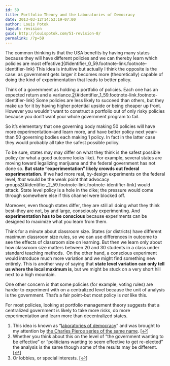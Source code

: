 ```yaml
---
id: 59
title: Portfolio Theory and the Laboratories of Democracy
date: 2013-03-12T14:53:19-07:00
author: Louis Potok
layout: revision
guid: http://louispotok.com/51-revision-8/
permalink: /?p=59
---
```

The common thinking is that the USA benefits by having many states because they will have different policies and we can thereby learn which policies are most effective.[1](#footnote_0_59 "This idea is known as &ldquo;laboratories of democracy&rdquo; and was brought to my attention by the Charles Pierce series of the same name."){#identifier_0_59.footnote-link.footnote-identifier-link} This idea is intuitive but actually I think the opposite is the case: as government gets larger it becomes more (theoretically) capable of doing the kind of experimentation that leads to better policy.

Think of a government as holding a portfolio of policies. Each one has an expected return and a variance.[2](#footnote_1_59 "Whether you think about this on the level of &ldquo;the government wanting to be effective&rdquo; or &ldquo;politicians wanting to seem effective to get re-elected&rdquo; the analysis is the same though some of the results may be different."){#identifier_1_59.footnote-link.footnote-identifier-link} Some policies are less likely to succeed than others, but they make up for it by having higher potential upside or being cheaper up front. However you wouldn&#8217;t want to construct a portfolio out of only risky policies because you don&#8217;t want your whole government program to fail.

So it&#8217;s elementary that one governing body making 50 policies will have more experimentation&#8211;and learn more, and have better policy next year&#8211;than 50 governing bodies each making 1 policy. In fact in the latter case they would probably all take the safest possible policy.

To be sure, states may may differ on what they think is the safest possible policy (or what a good outcome looks like). For example, several states are moving toward legalizing marijuana and the federal government has not done so. **But state &#8220;experimentation&#8221; likely crowds out federal experimentation.** If we had more real, by-design experiments on the federal level, _that_ would be the weak point that advocacy groups[3](#footnote_2_59 "Or lobbies, or special interests."){#identifier_2_59.footnote-link.footnote-identifier-link} would attack. State level policy is a hole in the dike; the pressure would come through somewhere else if this channel were blocked off.

Moreover, even though states differ, they are still all doing what they think best&#8211;they are not, by and large, consciously experimenting. And **experimentation has to be conscious** because experiments can be designed to maximize what you learn from them.

Think for a minute about classroom size. States (or districts) have different maximum classroom size rules, so we can use differences in outcome to see the effects of classroom size on learning. But then we learn only about how classroom size matters between 20 and 30 students in a class under standard teaching methods.  On the other hand, a conscious experiment would introduce much more variation and we might find something new entirely. This is another way of saying that **state level variation can only tell us where the local maximum is**, but we might be stuck on a very short hill next to a high mountain.

One other concern is that some policies (for example, voting rules) are harder to experiment with on a centralized level because the unit of analysis is the government. That&#8217;s a fair point&#8211;but most policy is _not_ like this.

For most policies, looking at portfolio management theory suggests that a centralized government is likely to take more risks, do more experimentation and learn more than decentralized states.

<ol class="footnotes">
  <li id="footnote_0_59" class="footnote">
    This idea is known as &#8220;<a href="http://en.wikipedia.org/wiki/Laboratories_of_democracy">laboratories of democracy</a>&#8221; and was brought to my attention by <a href="http://www.esquire.com/blogs/politics/The_Labs_Go_Cockfighting">the Charles Pierce series of the same name</a>. [<a href="#identifier_0_59" class="footnote-link footnote-back-link">&#8617;</a>]
  </li>
  <li id="footnote_1_59" class="footnote">
    Whether you think about this on the level of &#8220;the government wanting to be effective&#8221; or &#8220;politicians wanting to seem effective to get re-elected&#8221; the analysis is the same though some of the results may be different. [<a href="#identifier_1_59" class="footnote-link footnote-back-link">&#8617;</a>]
  </li>
  <li id="footnote_2_59" class="footnote">
    Or lobbies, or special interests. [<a href="#identifier_2_59" class="footnote-link footnote-back-link">&#8617;</a>]
  </li>
</ol>